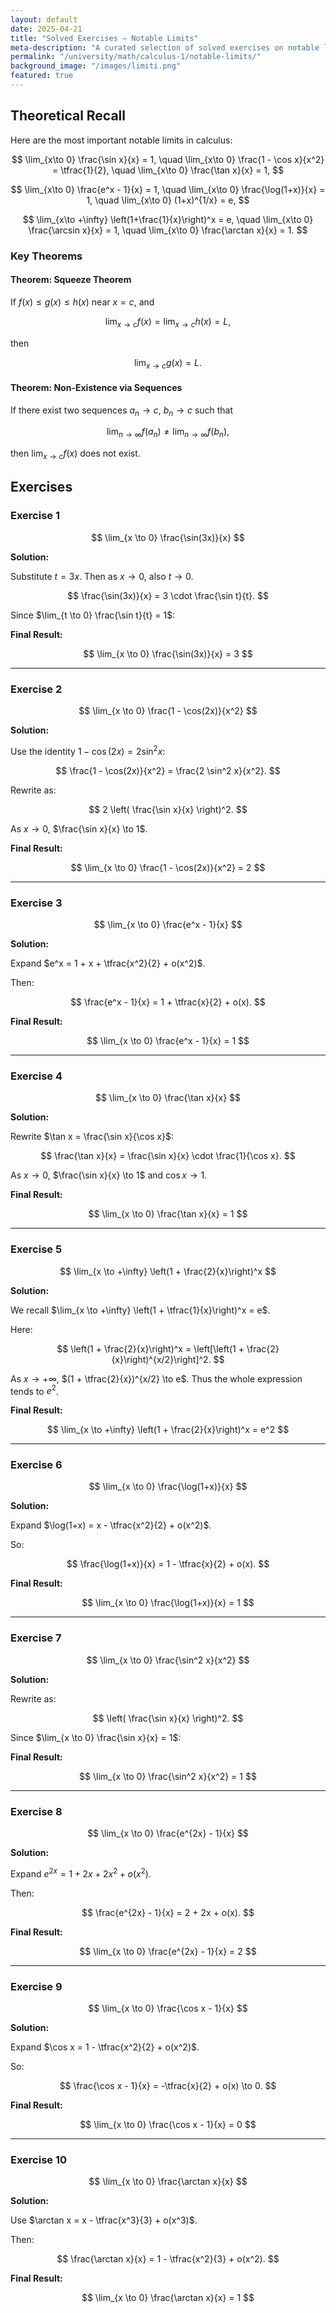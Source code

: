```yaml
---
layout: default
date: 2025-04-21
title: "Solved Exercises — Notable Limits"
meta-description: "A curated selection of solved exercises on notable limits: fundamental indeterminate forms, exponential and trigonometric limits, and classical remarkable results."
permalink: "/university/math/calculus-1/notable-limits/"
background_image: "/images/limiti.png"
featured: true
---
```


<div class="content-box">

## Theoretical Recall

Here are the most important notable limits in calculus:

$$
\lim_{x\to 0} \frac{\sin x}{x} = 1,
\quad
\lim_{x\to 0} \frac{1 - \cos x}{x^2} = \tfrac{1}{2},
\quad
\lim_{x\to 0} \frac{\tan x}{x} = 1,
$$

$$
\lim_{x\to 0} \frac{e^x - 1}{x} = 1,
\quad
\lim_{x\to 0} \frac{\log(1+x)}{x} = 1,
\quad
\lim_{x\to 0} (1+x)^{1/x} = e,
$$

$$
\lim_{x\to +\infty} \left(1+\frac{1}{x}\right)^x = e,
\quad
\lim_{x\to 0} \frac{\arcsin x}{x} = 1,
\quad
\lim_{x\to 0} \frac{\arctan x}{x} = 1.
$$

### Key Theorems

#### Theorem: Squeeze Theorem
If $f(x) \leq g(x) \leq h(x)$ near $x = c$, and

$$
\lim_{x \to c} f(x) = \lim_{x \to c} h(x) = L,
$$

then

$$
\lim_{x \to c} g(x) = L.
$$

#### Theorem: Non-Existence via Sequences
If there exist two sequences $a_n \to c$, $b_n \to c$ such that

$$
\lim_{n \to \infty} f(a_n) \ne \lim_{n \to \infty} f(b_n),
$$

then $\lim_{x \to c} f(x)$ does not exist.

</div>

<div class="content-box">

## Exercises

### Exercise 1
$$
\lim_{x \to 0} \frac{\sin(3x)}{x}
$$

**Solution:**

Substitute $t = 3x$. Then as $x \to 0$, also $t \to 0$.

$$
\frac{\sin(3x)}{x} = 3 \cdot \frac{\sin t}{t}.
$$

Since $\lim_{t \to 0} \frac{\sin t}{t} = 1$:

**Final Result:**

$$
\lim_{x \to 0} \frac{\sin(3x)}{x} = 3
$$

---

### Exercise 2
$$
\lim_{x \to 0} \frac{1 - \cos(2x)}{x^2}
$$

**Solution:**

Use the identity $1 - \cos(2x) = 2 \sin^2 x$:

$$
\frac{1 - \cos(2x)}{x^2} = \frac{2 \sin^2 x}{x^2}.
$$

Rewrite as:

$$
2 \left( \frac{\sin x}{x} \right)^2.
$$

As $x \to 0$, $\frac{\sin x}{x} \to 1$.

**Final Result:**

$$
\lim_{x \to 0} \frac{1 - \cos(2x)}{x^2} = 2
$$

---

### Exercise 3
$$
\lim_{x \to 0} \frac{e^x - 1}{x}
$$

**Solution:**

Expand $e^x = 1 + x + \tfrac{x^2}{2} + o(x^2)$.

Then:

$$
\frac{e^x - 1}{x} = 1 + \tfrac{x}{2} + o(x).
$$

**Final Result:**

$$
\lim_{x \to 0} \frac{e^x - 1}{x} = 1
$$

---

### Exercise 4
$$
\lim_{x \to 0} \frac{\tan x}{x}
$$

**Solution:**

Rewrite $\tan x = \frac{\sin x}{\cos x}$:

$$
\frac{\tan x}{x} = \frac{\sin x}{x} \cdot \frac{1}{\cos x}.
$$

As $x \to 0$, $\frac{\sin x}{x} \to 1$ and $\cos x \to 1$.

**Final Result:**

$$
\lim_{x \to 0} \frac{\tan x}{x} = 1
$$

---

### Exercise 5
$$
\lim_{x \to +\infty} \left(1 + \frac{2}{x}\right)^x
$$

**Solution:**

We recall $\lim_{x \to +\infty} \left(1 + \tfrac{1}{x}\right)^x = e$.

Here:

$$
\left(1 + \frac{2}{x}\right)^x = \left[\left(1 + \frac{2}{x}\right)^{x/2}\right]^2.
$$

As $x \to +\infty$, $(1 + \tfrac{2}{x})^{x/2} \to e$. Thus the whole expression tends to $e^2$.

**Final Result:**

$$
\lim_{x \to +\infty} \left(1 + \frac{2}{x}\right)^x = e^2
$$

---

### Exercise 6
$$
\lim_{x \to 0} \frac{\log(1+x)}{x}
$$

**Solution:**

Expand $\log(1+x) = x - \tfrac{x^2}{2} + o(x^2)$.

So:

$$
\frac{\log(1+x)}{x} = 1 - \tfrac{x}{2} + o(x).
$$

**Final Result:**

$$
\lim_{x \to 0} \frac{\log(1+x)}{x} = 1
$$

---

### Exercise 7
$$
\lim_{x \to 0} \frac{\sin^2 x}{x^2}
$$

**Solution:**

Rewrite as:

$$
\left( \frac{\sin x}{x} \right)^2.
$$

Since $\lim_{x \to 0} \frac{\sin x}{x} = 1$:

**Final Result:**

$$
\lim_{x \to 0} \frac{\sin^2 x}{x^2} = 1
$$

---

### Exercise 8
$$
\lim_{x \to 0} \frac{e^{2x} - 1}{x}
$$

**Solution:**

Expand $e^{2x} = 1 + 2x + 2x^2 + o(x^2)$.

Then:

$$
\frac{e^{2x} - 1}{x} = 2 + 2x + o(x).
$$

**Final Result:**

$$
\lim_{x \to 0} \frac{e^{2x} - 1}{x} = 2
$$

---

### Exercise 9
$$
\lim_{x \to 0} \frac{\cos x - 1}{x}
$$

**Solution:**

Expand $\cos x = 1 - \tfrac{x^2}{2} + o(x^2)$.

So:

$$
\frac{\cos x - 1}{x} = -\tfrac{x}{2} + o(x) \to 0.
$$

**Final Result:**

$$
\lim_{x \to 0} \frac{\cos x - 1}{x} = 0
$$

---

### Exercise 10
$$
\lim_{x \to 0} \frac{\arctan x}{x}
$$

**Solution:**

Use $\arctan x = x - \tfrac{x^3}{3} + o(x^3)$.

Then:

$$
\frac{\arctan x}{x} = 1 - \tfrac{x^2}{3} + o(x^2).
$$

**Final Result:**

$$
\lim_{x \to 0} \frac{\arctan x}{x} = 1
$$

</div>
